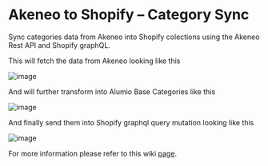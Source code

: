 # Akeneo to Shopify – Category Sync

Sync categories data from Akeneo into Shopify colections using the Akeneo Rest API and Shopify graphQL.

This will fetch the data from Akeneo looking like this

![image](https://github.com/user-attachments/assets/99ec9400-f9a8-4655-ac88-dbd71e180c87)

And will further transform into Alumio Base Categories like this

![image](https://github.com/user-attachments/assets/eea841d2-e7e5-445a-8615-ec75f763504d)

And finally send them into Shopify graphql query mutation looking like this

![image](https://github.com/user-attachments/assets/aa49508f-fe6c-41a4-9c40-db470df268d1)

For more information please refer to this wiki [page](https://github.com/alumio-int/akeneo-shopify-templates/wiki/Categories-Synchronization-from-Akeneo-to-Shopify-Collections).
